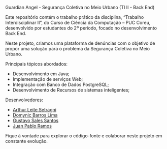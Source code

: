 Guardian Angel - Segurança Coletiva no Meio Urbano (TI II - Back End) 

Este repositório contém o trabalho prático da disciplina, “Trabalho Interdisciplinar II”, do Curso de Ciência da Computação – PUC Coreu, desenvolvido por estudantes do 2º período, 
focado no desenvolvimento Back End.

Neste projeto, criamos uma plataforma de denúncias com o objetivo de propor uma solução para o problema da Segurança Coletiva no Meio Urbano.

Principais tópicos abordados:
- Desenvolvimento em Java;
- Implementação de serviços Web;
- Integração com Banco de Dados PostgreSQL;
- Desenvolvimento de Recursos de sistemas inteligentes;

Desenvolvedores:
- [Arthur Leite Setragni](https://github.com/arthursetragni)
- [Domynic Barros Lima](https://github.com/DomynicBl)
- [Gustavo Sales Santos](https://github.com/Gust4vinho07)
- [Juan Pablo Ramos](https://github.com/Juanpablozim)

Fique à vontade para explorar o código-fonte e colaborar neste projeto em constante evolução.
